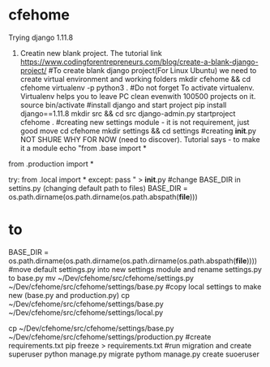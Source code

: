# cfehome
Trying django 1.11.8 
1. Creatin new blank project. The tutorial link https://www.codingforentrepreneurs.com/blog/create-a-blank-django-project/
#To create blank django project(For Linux Ubuntu) we need to create virtual environment and working folders
mkdir cfehome && cd cfehome
virtualenv -p python3 . 
#Do not forget To activate virtualenv. Virtualenv helps you to leave PC clean evenwith 100500 projects on it. 
source bin/activate
#install django and start project
pip install django==1.11.8
mkdir src && cd src
django-admin.py startproject cfehome .
#creating new settings module - it is not requirement, just good move
cd cfehome
mkdir settings && cd settings
#creating __init__.py NOT SHURE WHY FOR NOW (need to discover). Tutorial says - to make it a module
echo "from .base import *

from .production import *

try:
   from .local import *
except:
   pass
" > __init__.py
#change BASE_DIR in settins.py (changing default path to files)
BASE_DIR = os.path.dirname(os.path.dirname(os.path.abspath(__file__)))
# to
BASE_DIR = os.path.dirname(os.path.dirname(os.path.dirname(os.path.abspath(__file__))))
#move default settings.py into new settings module and rename settings.py to base.py
mv ~/Dev/cfehome/src/cfehome/settings.py ~/Dev/cfehome/src/cfehome/settings/base.py
#copy local settings to make new (base.py and production.py)
cp ~/Dev/cfehome/src/cfehome/settings/base.py ~/Dev/cfehome/src/cfehome/settings/local.py

cp ~/Dev/cfehome/src/cfehome/settings/base.py ~/Dev/cfehome/src/cfehome/settings/production.py
#create requirements.txt
pip freeze > requirements.txt
#run migration and create superuser
python manage.py migrate
pythom manage.py create suoeruser
